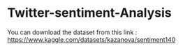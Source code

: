# Twitter-sentiment-Analysis

You can download the dataset from this link :   https://www.kaggle.com/datasets/kazanova/sentiment140
